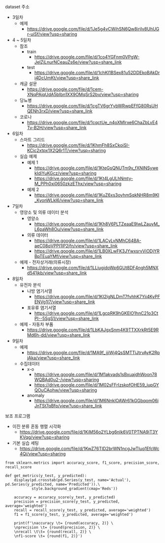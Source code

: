 dataset 주소
* 3일차
  * 예제
    * https://drive.google.com/file/d/1Je5g4vCWihSN6Qw8irjlv8UhUGr-uiSf/view?usp=sharing
* 4 ~ 5일차
  * 참조  
    * train
        * https://drive.google.com/file/d/1co4YGFnm0VPgW-JeIZjLnurNCeauZs6e/view?usp=share_link
    * test
        * https://drive.google.com/file/d/1chKI1BSex81u52DDEkoBAkDri4DcUmKt/view?usp=share_link
  * 캐글 설문  
    * https://drive.google.com/file/d/1cem-XNqPAjqUdA5bIbn1XX9OMqSrS2bv/view?usp=sharing
  * 당뇨병  
    * https://drive.google.com/file/d/1cgTV6grYybWRwpEFfG80RsUHQENh3rxD/view?usp=share_link
  * 코로나  
    * https://drive.google.com/file/d/1cqctUe_n4oXMIrxe6ChaZbLvE4Tv-B2H/view?usp=share_link
* 6일차
  * 스마트 그리드
    * https://drive.google.com/file/d/1KhmFh8SxCkoiSI-KCic2xtpx1X2Q6r1T/view?usp=sharing
  * 실습 예제
    * 예제 1
      * https://drive.google.com/file/d/1KteGsQNUTm9v_fXNINSywekIdiYuKGcz/view?usp=sharing
      * https://drive.google.com/file/d/1Kt4LgULhNmty-M_PPh0xi0650zkzEThx/view?usp=sharing
    * 예제 2
      * https://drive.google.com/file/d/1KuZ6xs3ovhmSqkNHR8m9Kl_KyonWLkI6/view?usp=share_link
* 7일차
  * 영양소 및 의류 데이터 분석
    * 영양소
      * https://drive.google.com/file/d/1Kh8V6PLTZeaaE9IwLZauyM_L6paWh8Ou/view?usp=share_link
    * 의류 데이터
      * https://drive.google.com/file/d/1LACyLvNMhC64BA-aeC08qVPPI1lP2jfn/view?usp=share_link
      * https://drive.google.com/file/d/1LB0XLwFK3JYwxsrvViODjYRBpTEuaYMf/view?usp=share_link
  * 예제 - 전자상거래(의류시장)
      * https://drive.google.com/file/d/1LLiugidoWp6GUt8DF4ngh5MNXd541jkb/view?usp=share_link
* 8일차
  * 유전자 분석
    * 나방 염기서열
      * https://drive.google.com/file/d/1KI2lgNLDmT7fvhhK7Yii4KyPFENVg1I7/view?usp=share_link
    * 포유류 염기서열
      * https://drive.google.com/file/d/1LgcpRK9hGKElO1hnC21o3CtPI--5SgS1/view?usp=share_link
  * 예제 - 자동차 부품
     * https://drive.google.com/file/d/1LbKAJgxSnm4K9TTXXrkRt5E9RMd6h-dd/view?usp=share_link
 * 9일차
   * 예제
     * https://drive.google.com/file/d/1MA9f_jjiWj4QsSMTTiJtrvAyK2RpjAka/view?usp=share_link
   * 수집데이터
     * x-o
       * https://drive.google.com/file/d/1M1akvads1sBxuajdhWoon78WQBAd0u2-/view?usp=sharing
       * https://drive.google.com/file/d/1M02sFFrIzskpfOHE59_iupGYQOuCAohw/view?usp=sharing
     * anomaly
       * https://drive.google.com/file/d/1M6NnklOAWr61kGGbqom06iJnTSt7qBfp/view?usp=share_link
       

보조 프로그램
* 이진 분류 혼동 행렬 시각화
    * https://drive.google.com/file/d/1KiM56o2YLbg6nIk6V0TPTNA9iT3YKVqg/view?usp=sharing
* 기본 실습 세팅
    * https://drive.google.com/file/d/1KwZ76TID2brWN1ncgJwTIuq1EfcWc4Qj/view?usp=sharing
    
```
from sklearn.metrics import accuracy_score, f1_score, precision_score, recall_score

def get_metrics(y_test, y_predicted):
    display(pd.crosstab(pd.Series(y_test, name='Actual'), pd.Series(y_predicted, name='Predicted')).\
            style.background_gradient(cmap='Reds'))
    
    accuracy = accuracy_score(y_test, y_predicted)
    precision = precision_score(y_test, y_predicted, average='weighted')
    recall = recall_score(y_test, y_predicted, average='weighted')
    f1 = f1_score(y_test, y_predicted, average='weighted')
    
    print(f'\naccuracy \t= {round(accuracy, 2)} \
    \nprecision \t= {round(precision, 2)} \
    \nrecall \t\t= {round(recall, 2)} \
    \nf1-score \t= {round(f1, 2)}')
```
